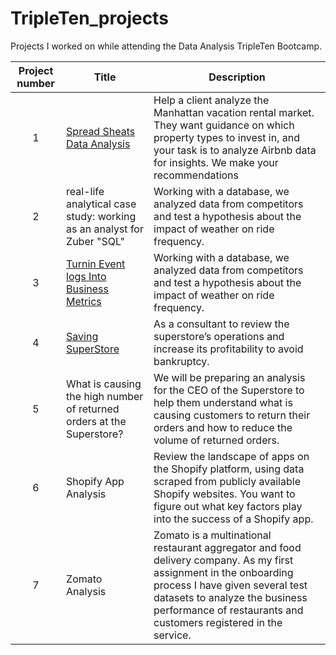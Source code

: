 # TripleTen_projects 
Projects I worked on while attending the Data Analysis TripleTen Bootcamp.


| Project number | Title | Description |
| :-----------: | ----------- |----------- |
| 1 | [Spread Sheats Data Analysis](https://github.com/AngelaMlombana/Tripleten_Projects-/tree/main/1.%20Spread%20Sheets%20Data%20Analysis)| Help a client analyze the Manhattan vacation rental market. They want guidance on which property types to invest in, and your task is to analyze Airbnb data for insights. We make your recommendations|
| 2 | real-life analytical case study: working as an analyst for Zuber "SQL"| Working with a database, we analyzed data from competitors and test a hypothesis about the impact of weather on ride frequency. |
| 3 | [Turnin Event logs Into Business Metrics](https://github.com/AngelaMlombana/Tripleten_Projects-/tree/main/3.Turning%20event%20logs%20into%20business%20metrics)| Working with a database, we analyzed data from competitors and test a hypothesis about the impact of weather on ride frequency. |
| 4 | [Saving SuperStore](https://github.com/AngelaMlombana/Tripleten_Projects-/tree/main/4.%20%09Saving%20SuperStore) | As a consultant to review the superstore’s operations and increase its profitability to avoid bankruptcy.|
| 5 | What is causing the high number of returned orders at the Superstore?  |We will be preparing an analysis for the CEO of the Superstore to help them understand what is causing customers to return their orders and how to reduce the volume of returned orders.|
| 6 | Shopify App Analysis |Review the landscape of apps on the Shopify platform, using data scraped from publicly available Shopify websites. You want to figure out what key factors play into the success of a Shopify app.|
| 7 | Zomato Analysis |Zomato is a multinational restaurant aggregator and food delivery company. As my first assignment in the onboarding process I have given several test datasets to analyze the business performance of restaurants and customers registered in the service. |
